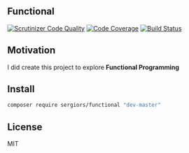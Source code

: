 Functional
----------
[![Scrutinizer Code Quality](https://scrutinizer-ci.com/g/sergiors/functional/badges/quality-score.png?b=master)](https://scrutinizer-ci.com/g/sergiors/functional/?branch=master)
[![Code Coverage](https://scrutinizer-ci.com/g/sergiors/functional/badges/coverage.png?b=master)](https://scrutinizer-ci.com/g/sergiors/functional/?branch=master)
[![Build Status](https://scrutinizer-ci.com/g/sergiors/functional/badges/build.png?b=master)](https://scrutinizer-ci.com/g/sergiors/functional/build-status/master)

Motivation
----------
I did create this project to explore **Functional Programming**

Install
-------

```bash
composer require sergiors/functional "dev-master"
```

License
-------
MIT
